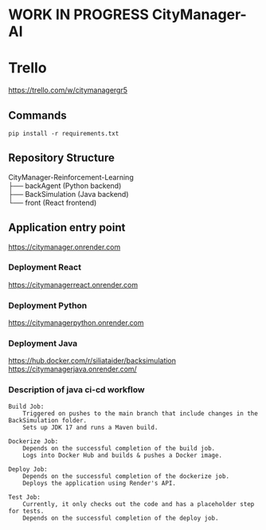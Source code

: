 # WORK IN PROGRESS CityManager-AI

# Trello
https://trello.com/w/citymanagergr5

## Commands
```
pip install -r requirements.txt
```

## Repository Structure
CityManager-Reinforcement-Learning<br>
├── backAgent (Python backend) <br>
├── BackSimulation (Java backend)<br>
└── front (React frontend)

## Application entry point
https://citymanager.onrender.com

### Deployment React
https://citymanagerreact.onrender.com

### Deployment Python
https://citymanagerpython.onrender.com

### Deployment Java
https://hub.docker.com/r/siliataider/backsimulation <br>
https://citymanagerjava.onrender.com/

### Description of java ci-cd workflow
    Build Job:
        Triggered on pushes to the main branch that include changes in the BackSimulation folder.
        Sets up JDK 17 and runs a Maven build.

    Dockerize Job:
        Depends on the successful completion of the build job.
        Logs into Docker Hub and builds & pushes a Docker image.

    Deploy Job:
        Depends on the successful completion of the dockerize job.
        Deploys the application using Render's API.

    Test Job:
        Currently, it only checks out the code and has a placeholder step for tests.
        Depends on the successful completion of the deploy job.
